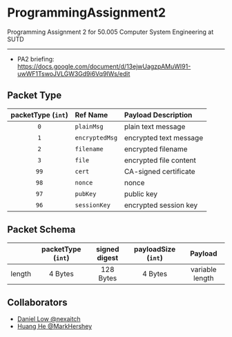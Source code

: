 # ProgrammingAssignment2

Programming Assignment 2 for 50.005 Computer System Engineering at SUTD

---

-   PA2 briefing: https://docs.google.com/document/d/13ejwUagzpAMuWI91-uwWF1TswoJVLGW3Gd9i6Vq9IWs/edit

## Packet Type

| packetType (`int`) | Ref Name       | Payload Description    |
| :----------------: | :------------- | :--------------------- |
|        `0`         | `plainMsg`     | plain text message     |
|        `1`         | `encryptedMsg` | encrypted text message |
|        `2`         | `filename`     | encrypted filename     |
|        `3`         | `file`         | encrypted file content |
|        `99`        | `cert`         | CA-signed certificate  |
|        `98`        | `nonce`        | nonce                  |
|        `97`        | `pubKey`       | public key             |
|        `96`        | `sessionKey`   | encrypted session key  |

## Packet Schema

|        | packetType (`int`) | signed digest | payloadSize (`int`) |     Payload     |
| ------ | :----------------: | :-----------: | :-----------------: | :-------------: |
| length |      4 Bytes       |   128 Bytes   |       4 Bytes       | variable length |

## Collaborators

-   [Daniel Low @nexaitch](https://github.com/nexaitch)
-   [Huang He @MarkHershey](https://github.com/MarkHershey)

